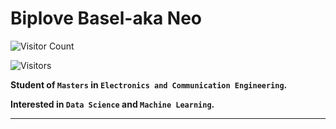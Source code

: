 # Biplove Basel-aka Neo #
![Visitor Count](https://profile-counter.glitch.me/{biplovebasel}/count.svg)

![Visitors](https://api.visitorbadge.io/api/visitors?path=https%3A%2F%2Fgithub.com%2Fbiplovebasel&label=visits&countColor=%2337d67a)

**Student of `Masters` in `Electronics and Communication Engineering`.**

**Interested in `Data Science` and `Machine Learning`.**

---
